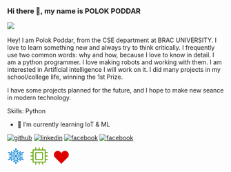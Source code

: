 ### Hi there 👋, my name is POLOK PODDAR
![](https://scontent.fjsr8-1.fna.fbcdn.net/v/t39.30808-6/280091331_1367664260383947_8898843569986027830_n.jpg?stp=dst-jpg_p180x540&_nc_cat=107&ccb=1-6&_nc_sid=730e14&_nc_eui2=AeEEPRehWdhuud5F96DQmkID8P8f4sXaLUfw_x_ixdotR_MTwIFYBdg0A_fKsc20mQnDVaS_pR8oVBz2PpMCs6rX&_nc_ohc=wTHxZbt4o9kAX_H3ZLb&_nc_ht=scontent.fjsr8-1.fna&oh=00_AT8ZVqMPFFAFKr9WmSN1AdYJszDaNHuy-X0iXrJ69Qbzfw&oe=627A81D2)

Hey! I am Polok Poddar, from the CSE department at BRAC UNIVERSITY. I love to learn something new and always try to think critically. I frequently use two common words: why and how, because I love to know in detail. I am a python programmer. I love making robots and working with them. I am interested in Artificial intelligence I will work on it.
I did many projects in my school/college life, winning the 1st Prize.

I have some projects planned for the future, and I hope to make new seance in modern technology.

Skills: Python

- 🌱 I’m currently learning IoT & ML 


[<img src='https://cdn.jsdelivr.net/npm/simple-icons@3.0.1/icons/github.svg' alt='github' height='40'>](https://github.com/https://github.com/proloypoddar)  [<img src='https://cdn.jsdelivr.net/npm/simple-icons@3.0.1/icons/linkedin.svg' alt='linkedin' height='40'>](https://www.linkedin.com/in/https://www.linkedin.com/in/polok-poddar-59b5b7221//)  [<img src='https://cdn.jsdelivr.net/npm/simple-icons@3.0.1/icons/facebook.svg' alt='facebook' height='40'>](https://www.facebook.com/https://www.facebook.com/iamproloy9/)  [<img src='https://cdn.jsdelivr.net/npm/simple-icons@3.0.1/icons/facebook.svg' alt='facebook' height='40'>](https://www.facebook.com/iamproloy/)  

<a href='https://archiveprogram.github.com/'><img src='https://raw.githubusercontent.com/acervenky/animated-github-badges/master/assets/acbadge.gif' width='40' height='40'></a> <a href='https://docs.github.com/en/developers'><img src='https://raw.githubusercontent.com/acervenky/animated-github-badges/master/assets/devbadge.gif' width='40' height='40'></a> <a href='https://docs.github.com/en/github/supporting-the-open-source-community-with-github-sponsors'><img src='https://raw.githubusercontent.com/acervenky/animated-github-badges/master/assets/sponsorbadge.gif' width='35' height='35'></a> 

